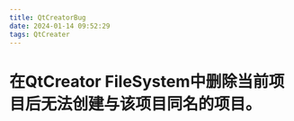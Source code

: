 ```yaml
---
title: QtCreatorBug
date: 2024-01-14 09:52:29
tags: QtCreater
---
```


# 在QtCreator FileSystem中删除当前项目后无法创建与该项目同名的项目。
